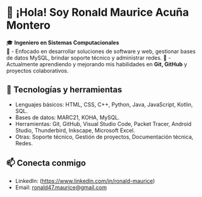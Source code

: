 # 👋 ¡Hola! Soy Ronald Maurice Acuña Montero

🎓 **Ingeniero en Sistemas Computacionales**  
💼 - Enfocado en desarrollar soluciones de software y web, gestionar bases de datos MySQL, brindar soporte técnico y administrar redes.
🚀 - Actualmente aprendiendo y mejorando mis habilidades en **Git, GitHub** y proyectos colaborativos.

## 🔧 Tecnologías y herramientas
- Lenguajes básicos: HTML, CSS, C++, Python, Java, JavaScript, Kotlin, SQL.
- Bases de datos: MARC21, KOHA, MySQL.
- Herramientas: Git, GitHub, Visual Studio Code, Packet Tracer, Android Studio, Thunderbird, Inkscape, Microsoft Excel.
- Otras: Soporte técnico, Gestión de proyectos, Documentación técnica, Redes.

## 📫 Conecta conmigo
- LinkedIn: (https://www.linkedin.com/in/ronald-maurice)  
- Email: ronald47.maurice@gmail.com
